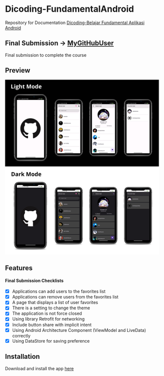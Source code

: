 # Dicoding-FundamentalAndroid
Repository for Documentation [Dicoding-Belajar Fundamental Aplikasi Android](https://www.dicoding.com/academies/14)

## Final Submission -> [MyGitHubUser](https://github.com/abdullahhalis/Dicoding-FundamentalAndroid/tree/master/MyGithubUser)
Final submission to complete the course

## Preview
![light-mode](https://github.com/abdullahhalis/Dicoding-FundamentalAndroid/blob/master/MyGithubUser/app/screenshots/2.png)
![dark-mode](https://github.com/abdullahhalis/Dicoding-FundamentalAndroid/blob/master/MyGithubUser/app/screenshots/3.png)

## Features
#### Final Submission Checklists

- [x] Applications can add users to the favorites list
- [x] Applications can remove users from the favorites list
- [x] A page that displays a list of user favorites
- [x] There is a setting to change the theme
- [x] The application is not force closed
- [x] Using library Retrofit for networking
- [x] Include button share with implicit intent
- [x] Using Android Architecture Component (ViewModel and LiveData) correctly
- [x] Using DataStore for saving preference

## Installation
Download and install the app [here](https://github.com/abdullahhalis/Dicoding-FundamentalAndroid/releases/download/v.1.0-beta/MyGithubUser.apk)
